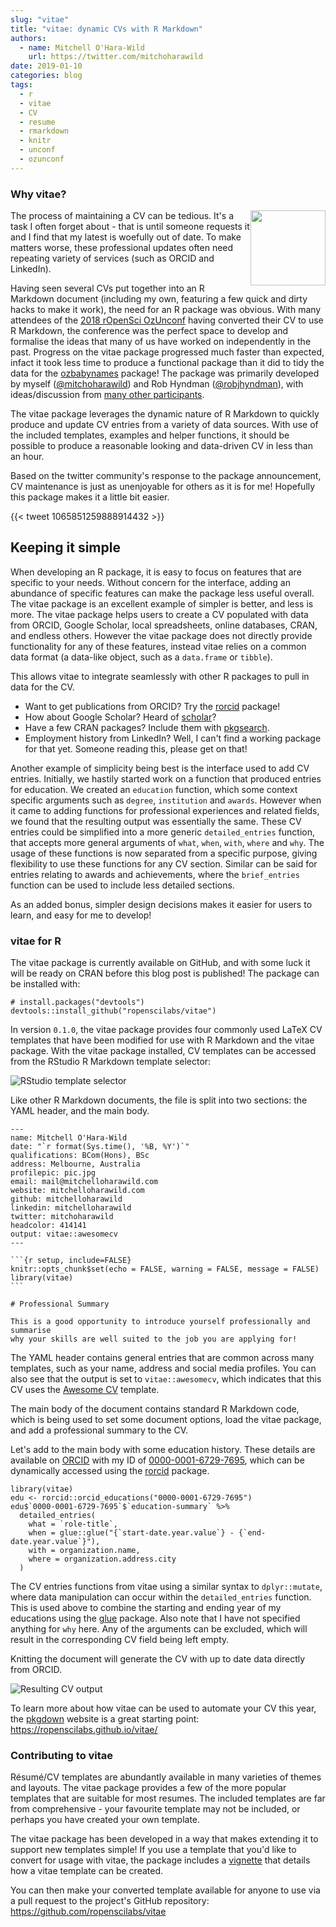 ```yaml
---
slug: "vitae"
title: "vitae: dynamic CVs with R Markdown"
authors:
  - name: Mitchell O'Hara-Wild
    url: https://twitter.com/mitchoharawild
date: 2019-01-10
categories: blog
tags:
  - r
  - vitae
  - CV
  - resume
  - rmarkdown
  - knitr
  - unconf
  - ozunconf
---
```


### Why vitae?
<img src="https://i.imgur.com/PeFoXDy.png" style="width:120px;float:right" />
The process of maintaining a CV can be tedious. It's a task I often forget about - that is until someone requests it and I find that my latest is woefully out of date. To make matters worse, these professional updates often need repeating variety of services (such as ORCID and LinkedIn). 

Having seen several CVs put together into an R Markdown document (including my own, featuring a few quick and dirty hacks to make it work), the need for an R package was obvious. With many attendees of the [2018 rOpenSci OzUnconf](https://ozunconf18.ropensci.org/) having converted their CV to use R Markdown, the conference was the perfect space to develop and formalise the ideas that many of us have worked on independently in the past. Progress on the vitae package progressed much faster than expected, infact it took less time to produce a functional package than it did to tidy the data for the [ozbabynames](https://github.com/ropenscilabs/ozbabynames/) package! The package was primarily developed by myself ([@mitchoharawild](https://twitter.com/mitchoharawild)) and Rob Hyndman ([@robjhyndman](https://twitter.com/robjhyndman)), with ideas/discussion from [many other participants](https://github.com/ropensci/ozunconf18/issues/24).

The vitae package leverages the dynamic nature of R Markdown to quickly produce and update CV entries from a variety of data sources. With use of the included templates, examples and helper functions, it should be possible to produce a reasonable looking and data-driven CV in less than an hour. 

Based on the twitter community's response to the package announcement, CV maintenance is just as unenjoyable for others as it is for me! Hopefully this package makes it a little bit easier.

{{< tweet 1065851259888914432 >}}

## Keeping it simple

When developing an R package, it is easy to focus on features that are specific to your needs. Without concern for the interface, adding an abundance of specific features can make the package less useful overall. The vitae package is an excellent example of simpler is better, and less is more. The vitae package helps users to create a CV populated with data from ORCID, Google Scholar, local spreadsheets, online databases, CRAN, and endless others. However the vitae package does not directly provide functionality for any of these features, instead vitae relies on a common data format (a data-like object, such as a `data.frame` or `tibble`). 

This allows vitae to integrate seamlessly with other R packages to pull in data for the CV.

* Want to get publications from ORCID? Try the [rorcid](https://github.com/ropensci/rorcid) package! 
* How about Google Scholar? Heard of [scholar](https://github.com/jkeirstead/scholar)?
* Have a few CRAN packages? Include them with [pkgsearch](https://github.com/metacran/pkgsearch/).
* Employment history from LinkedIn? Well, I can't find a working package for that yet. Someone reading this, please get on that!

Another example of simplicity being best is the interface used to add CV entries. Initially, we hastily started work on a function that produced entries for education. We created an `education` function, which some context specific arguments such as `degree`, `institution` and `awards`. However when it came to adding functions for professional experiences and related fields, we found that the resulting output was essentially the same. These CV entries could be simplified into a more generic `detailed_entries` function, that accepts more general arguments of `what`, `when`, `with`, `where` and `why`. The usage of these functions is now separated from a specific purpose, giving flexibility to use these functions for any CV section. Similar can be said for entries relating to awards and achievements, where the `brief_entries` function can be used to include less detailed sections.

As an added bonus, simpler design decisions makes it easier for users to learn, and easy for me to develop!

### vitae for R

The vitae package is currently available on GitHub, and with some luck it will be ready on CRAN before this blog post is published! The package can be installed with:

```
# install.packages("devtools")
devtools::install_github("ropenscilabs/vitae")
```

In version `0.1.0`, the vitae package provides four commonly used LaTeX CV templates that have been modified for use with R Markdown and the vitae package. With the vitae package installed, CV templates can be accessed from the RStudio R Markdown template selector:

![RStudio template selector](https://i.imgur.com/Pib5DDC.png)

Like other R Markdown documents, the file is split into two sections: the YAML header, and the main body.

````
---
name: Mitchell O'Hara-Wild
date: "`r format(Sys.time(), '%B, %Y')`"
qualifications: BCom(Hons), BSc
address: Melbourne, Australia
profilepic: pic.jpg
email: mail@mitchelloharawild.com
website: mitchelloharawild.com
github: mitchelloharawild
linkedin: mitchelloharawild
twitter: mitchoharawild
headcolor: 414141
output: vitae::awesomecv
---

```{r setup, include=FALSE}
knitr::opts_chunk$set(echo = FALSE, warning = FALSE, message = FALSE)
library(vitae)
```

# Professional Summary

This is a good opportunity to introduce yourself professionally and summarise
why your skills are well suited to the job you are applying for!
````

The YAML header contains general entries that are common across many templates, such as your name, address and social media profiles. You can also see that the output is set to `vitae::awesomecv`, which indicates that this CV uses the [Awesome CV](https://github.com/posquit0/Awesome-CV) template.

The main body of the document contains standard R Markdown code, which is being used to set some document options, load the vitae package, and add a professional summary to the CV.

Let's add to the main body with some education history. These details are available on [ORCID](https://orcid.org) with my ID of  [0000-0001-6729-7695](https://orcid.org/0000-0001-6729-7695), which can be dynamically accessed using the [rorcid](https://github.com/ropensci/rorcid) package.

```
library(vitae)
edu <- rorcid::orcid_educations("0000-0001-6729-7695")
edu$`0000-0001-6729-7695`$`education-summary` %>%
  detailed_entries(
    what = `role-title`,
    when = glue::glue("{`start-date.year.value`} - {`end-date.year.value`}"),
    with = organization.name,
    where = organization.address.city
  )
```

The CV entries functions from vitae using a similar syntax to `dplyr::mutate`, where data manipulation can occur within the `detailed_entries` function. This is used above to combine the starting and ending year of my educations using the [glue](https://github.com/tidyverse/glue) package. Also note that I have not specified anything for `why` here. Any of the arguments can be excluded, which will result in the corresponding CV field being left empty.

Knitting the document will generate the CV with up to date data directly from ORCID.

![Resulting CV output](https://i.imgur.com/Roj4jTZ.png)

To learn more about how vitae can be used to automate your CV this year, the [pkgdown](https://github.com/r-lib/pkgdown) website is a great starting point: https://ropenscilabs.github.io/vitae/

### Contributing to vitae

Résumé/CV templates are abundantly available in many varieties of themes and layouts. The vitae package provides a few of the more popular templates that are suitable for most resumes. The included templates are far from comprehensive - your favourite template may not be included, or perhaps you have created your own template. 

The vitae package has been developed in a way that makes extending it to support new templates simple! If you use a template that you'd like to convert for usage with vitae, the package includes a [vignette](https://ropenscilabs.github.io/vitae/articles/extending.html) that details how a vitae template can be created.

You can then make your converted template available for anyone to use via a pull request to the project's GitHub repository: https://github.com/ropenscilabs/vitae
